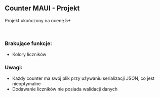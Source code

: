 <h2>Counter MAUI - Projekt</h2>
<p>Projekt ukończony na ocenę 5+</p>
<br>
<h3>Brakujące funkcje:</h3>
<ul>
  <li>Kolory liczników</li>
</ul>
<h3>Uwagi:</h3>
<ul>
  <li>Kazdy counter ma swój plik przy używaniu serializacji JSON, co jest nieoptymalne</li>
  <li>Dodawanie liczników nie posiada walidacji danych</li>

</ul>
